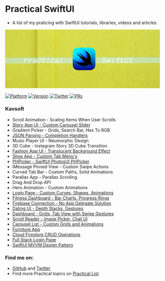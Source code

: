 # Practical SwiftUI

- A list of my praticing with SwiftUI tutorials, libraries, videos and articles. 

![Practical SwiftUI](assets/banner.png)

[![Platform](https://img.shields.io/badge/platform-iOS%20%7C%20macOS%20%7C%20watchOS%20%7C%20tvOS-lightgrey.svg)](https://developer.apple.com/xcode/swiftui/)
[![Version](http://img.shields.io/badge/version-2.0.0-green.svg?style=flat)](https://github.com/duonghominhhuy/practical-swiftui)
[![Twitter](https://img.shields.io/badge/twitter-@duonghominhhuy-blue.svg?style=flat)](http://twitter.com/duonghominhhuy)
[![PRs](https://img.shields.io/badge/PRs-welcome-brightgreen.svg)](https://github.com/duonghominhhuy/practical-swiftui/pulls)

### Kavsoft
- Scroll Animation - Scaling Items When User Scrolls
- [Story App UI - Custom Carousel Slider](https://github.com/duonghominhhuy/practical-swiftui/tree/master/swiftui-story-app)
- Gradient Picker - Grids, Search Bar, Hex To RGB
- [JSON Parsing - Completion Handlers](https://github.com/duonghominhhuy/practical-swiftui/tree/master/swiftui-json-parsing-app)
- Music Player UI - Neumorphic Design 
- 3D Cube - Instagram Story 3D Cube Transition
- [Fashion App UI - Translucent Background Effect](https://github.com/duonghominhhuy/practical-swiftui/tree/master/swiftui-fashion-app)
- [Shoe App - Custom Tab Menu's](https://github.com/duonghominhhuy/practical-swiftui/tree/master/swiftui-shoe-app) 
- [PHPicker - SwiftUI PhotosUI PHPicker](https://github.com/duonghominhhuy/practical-swiftui/tree/master/swiftui-phpicker)
- iMessage Pinned View - Custom Swipe Actions
- Curved Tab Bar - Custom Paths, Solid Animations
- Parallax App - Parallax Scrolling
- Drag And Drop API
- Hero Animation - Custom Animations 
- [Login Page - Custom Curves, Shapes, Animations](https://github.com/duonghominhhuy/practical-swiftui/tree/master/swiftui-login-page)
- [Fitness Dashboard - Bar Charts, Progress Rings](https://github.com/duonghominhhuy/practical-swiftui/tree/master/swiftui-fitness-dashboard)
- [Firebase Connection - No App Delegate Solution](https://github.com/duonghominhhuy/practical-swiftui/tree/master/swiftui-firebase-connection)
- [Dating UI - Depth Stacks, Gestures](https://github.com/duonghominhhuy/practical-swiftui/tree/master/swiftui-dating-ui)
- [Dashboard - Grids, Tab View with Swipe Gestures](https://github.com/duonghominhhuy/practical-swiftui/tree/master/swiftui-dashboard-grids)
- [Scroll Reader - Image Picker, Chat UI](https://github.com/duonghominhhuy/practical-swiftui/tree/master/swiftui-scroll-reader)
- [Carousel List - Custom Grids and Animations](https://github.com/duonghominhhuy/practical-swiftui/tree/master/swiftui-carousel-list)
- [Furniture App](https://github.com/duonghominhhuy/practical-swiftui/tree/master/swiftui-furniture-app)
- [Cloud Firestore CRUD Operations](https://github.com/duonghominhhuy/practical-swiftui/tree/master/swiftui-cloud-firestore-crud-operations)
- [Full Stack Login Page](https://github.com/duonghominhhuy/practical-swiftui/tree/master/swiftui-full-stack-login-page)
- [SwiftUI MVVM Design Pattern](https://github.com/duonghominhhuy/practical-swiftui/tree/master/swiftui-mvvm-design-pattern)


### Find me on:

- [GitHub](https://github.com/duonghominhhuy) and [Twitter](https://twitter.com/duonghominhhuy)
- Find more Practical topics on [Practical List](https://github.com/duonghominhhuy/practical-list)


